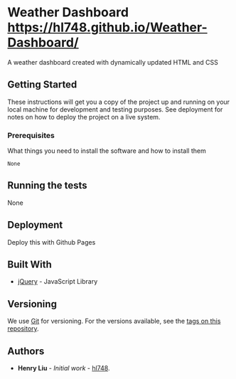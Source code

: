 # Weather Dashboard https://hl748.github.io/Weather-Dashboard/

A weather dashboard created with dynamically updated HTML and CSS

## Getting Started

These instructions will get you a copy of the project up and running on your local machine for development and testing purposes. See deployment for notes on how to deploy the project on a live system.

### Prerequisites

What things you need to install the software and how to install them

```
None
```


## Running the tests

None

## Deployment

Deploy this with Github Pages

## Built With

* [jQuery](https://jquery.com/) - JavaScript Library

## Versioning

We use [Git](https://git-scm.com/doc) for versioning. For the versions available, see the [tags on this repository](https://github.com/hl748/Weather-Dashboard/tags). 

## Authors

* **Henry Liu** - *Initial work* - [hl748](https://github.com/hl748).
